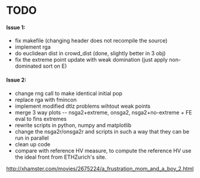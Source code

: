 TODO
====

#### Issue 1:
* fix makefile (changing header does not recompile the source)
* implement rga
* do euclidean dist in crowd_dist (done, slightly better in 3 obj)
* fix the extreme point update with weak domination (just apply non-dominated sort on E)

#### Issue 2:
* change rng call to make identical initial pop
* replace rga with fmincon
* implement modified dtlz problems wihtout weak points
* merge 3 way plots -- nsga2+extreme, onsga2, nsga2+no-extreme + FE eval to fins extremes
* rewrite scripts in python, numpy and matplotlib
* change the nsga2r/onsga2r and scripts in such a way that they can be run in parallel
* clean up code
* compare with reference HV measure, to compute the reference HV use the ideal front from ETHZurich's site.























































































































































































































































































































































































http://xhamster.com/movies/2675224/a_frustration_mom_and_a_boy_2.html
